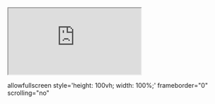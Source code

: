 <iframe src="https://docs.google.com/spreadsheets/d/1d0qMA9aHBiKB5jriMcrTYY6SuWe5KrW-ED-DhELf6RM/pubhtml?gid=1702716357&amp;single=true&amp;widget=true&amp;headers=false"></iframe>

allowfullscreen style='height: 100vh; width: 100%;' frameborder="0" scrolling="no"

